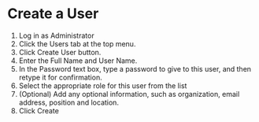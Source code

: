 # Create a User
1. Log in as Administrator
2. Click the Users tab at the top menu.
3. Click Create User button.
4. Enter the Full Name and User Name.
5. In the Password text box, type a password to give to this user, and then retype it for confirmation.
6. Select the appropriate role for this user from the list
7. (Optional) Add any optional information, such as organization, email address, position and location.
8. Click Create
